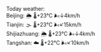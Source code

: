 Today weather:  
Beijing: 🌦   🌡️+23°C 🌬️↓4km/h  
Tianjin: 🌫  🌡️+23°C 🌬️↙15km/h  
Shijiazhuang: 🌦   🌡️+23°C 🌬️↓4km/h  
Tangshan: ☁️   🌡️+22°C 🌬️↙10km/h  
